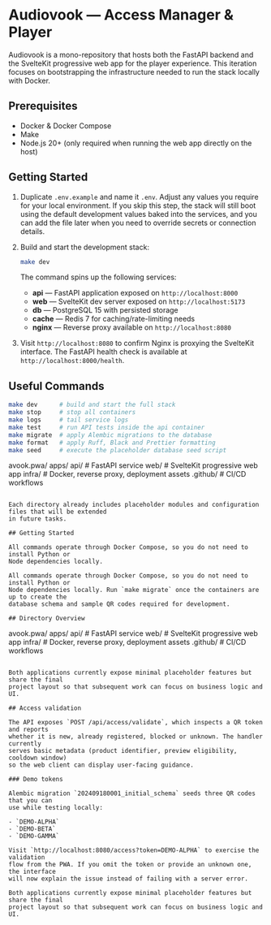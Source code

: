 # Audiovook — Access Manager & Player

Audiovook is a mono-repository that hosts both the FastAPI backend and the SvelteKit
progressive web app for the player experience. This iteration focuses on bootstrapping
the infrastructure needed to run the stack locally with Docker.

## Prerequisites

- Docker & Docker Compose
- Make
- Node.js 20+ (only required when running the web app directly on the host)

## Getting Started

1. Duplicate `.env.example` and name it `.env`. Adjust any values you require for your
   local environment. If you skip this step, the stack will still boot using the default
   development values baked into the services, and you can add the file later when you
   need to override secrets or connection details.
2. Build and start the development stack:

   ```bash
   make dev
   ```

   The command spins up the following services:

   - **api** — FastAPI application exposed on `http://localhost:8000`
   - **web** — SvelteKit dev server exposed on `http://localhost:5173`
   - **db** — PostgreSQL 15 with persisted storage
   - **cache** — Redis 7 for caching/rate-limiting needs
   - **nginx** — Reverse proxy available on `http://localhost:8080`

3. Visit `http://localhost:8080` to confirm Nginx is proxying the SvelteKit interface.
   The FastAPI health check is available at `http://localhost:8000/health`.

## Useful Commands

```bash
make dev      # build and start the full stack
make stop     # stop all containers
make logs     # tail service logs
make test     # run API tests inside the api container
make migrate  # apply Alembic migrations to the database
make format   # apply Ruff, Black and Prettier formatting
make seed     # execute the placeholder database seed script
```
avook.pwa/
  apps/
    api/            # FastAPI service
    web/            # SvelteKit progressive web app
  infra/            # Docker, reverse proxy, deployment assets
  .github/          # CI/CD workflows
```

Each directory already includes placeholder modules and configuration files that will be extended
in future tasks.

## Getting Started

All commands operate through Docker Compose, so you do not need to install Python or
Node dependencies locally.

All commands operate through Docker Compose, so you do not need to install Python or
Node dependencies locally. Run `make migrate` once the containers are up to create the
database schema and sample QR codes required for development.

## Directory Overview

```
avook.pwa/
  apps/
    api/            # FastAPI service
    web/            # SvelteKit progressive web app
  infra/            # Docker, reverse proxy, deployment assets
  .github/          # CI/CD workflows
```

Both applications currently expose minimal placeholder features but share the final
project layout so that subsequent work can focus on business logic and UI.

## Access validation

The API exposes `POST /api/access/validate`, which inspects a QR token and reports
whether it is new, already registered, blocked or unknown. The handler currently
serves basic metadata (product identifier, preview eligibility, cooldown window)
so the web client can display user-facing guidance.

### Demo tokens

Alembic migration `202409180001_initial_schema` seeds three QR codes that you can
use while testing locally:

- `DEMO-ALPHA`
- `DEMO-BETA`
- `DEMO-GAMMA`

Visit `http://localhost:8080/access?token=DEMO-ALPHA` to exercise the validation
flow from the PWA. If you omit the token or provide an unknown one, the interface
will now explain the issue instead of failing with a server error.

Both applications currently expose minimal placeholder features but share the final
project layout so that subsequent work can focus on business logic and UI.
